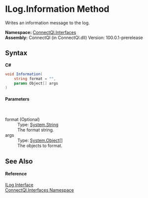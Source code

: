 # ILog.Information Method 
 

Writes an information message to the log.

**Namespace:**&nbsp;<a href="N_ConnectQl_Interfaces">ConnectQl.Interfaces</a><br />**Assembly:**&nbsp;ConnectQl (in ConnectQl.dll) Version: 100.0.1-prerelease

## Syntax

**C#**<br />
``` C#
void Information(
	string format = "",
	params Object[] args
)
```


#### Parameters
&nbsp;<dl><dt>format (Optional)</dt><dd>Type: <a href="http://msdn2.microsoft.com/en-us/library/s1wwdcbf" target="_blank">System.String</a><br />The format string.</dd><dt>args</dt><dd>Type: <a href="http://msdn2.microsoft.com/en-us/library/e5kfa45b" target="_blank">System.Object</a>[]<br />The objects to format.</dd></dl>

## See Also


#### Reference
<a href="T_ConnectQl_Interfaces_ILog">ILog Interface</a><br /><a href="N_ConnectQl_Interfaces">ConnectQl.Interfaces Namespace</a><br />